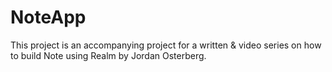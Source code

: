 # NoteApp

This project is an accompanying project for a written & video series on how to build Note using Realm by Jordan Osterberg.
